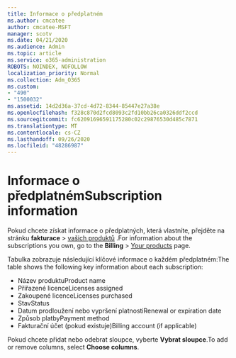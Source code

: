 ```yaml
---
title: Informace o předplatném
ms.author: cmcatee
author: cmcatee-MSFT
manager: scotv
ms.date: 04/21/2020
ms.audience: Admin
ms.topic: article
ms.service: o365-administration
ROBOTS: NOINDEX, NOFOLLOW
localization_priority: Normal
ms.collection: Adm_O365
ms.custom:
- "490"
- "1500032"
ms.assetid: 14d2d36a-37cd-4d72-8344-85447e27a38e
ms.openlocfilehash: f328c870d2fcd8093c2fd10bb26ca0326ddf2ccd
ms.sourcegitcommit: fc62091696591175280c02c29876530d485c7871
ms.translationtype: MT
ms.contentlocale: cs-CZ
ms.lasthandoff: 09/26/2020
ms.locfileid: "48286987"
---
```

# <a name="subscription-information"></a><span data-ttu-id="fe050-102">Informace o předplatném</span><span class="sxs-lookup"><span data-stu-id="fe050-102">Subscription information</span></span>

<span data-ttu-id="fe050-103">Pokud chcete získat informace o předplatných, která vlastníte, přejděte na stránku **fakturace** \> [vašich produktů](https://go.microsoft.com/fwlink/p/?linkid=842054) .</span><span class="sxs-lookup"><span data-stu-id="fe050-103">For information about the subscriptions you own, go to the **Billing** \> [Your products](https://go.microsoft.com/fwlink/p/?linkid=842054) page.</span></span>
  
<span data-ttu-id="fe050-104">Tabulka zobrazuje následující klíčové informace o každém předplatném:</span><span class="sxs-lookup"><span data-stu-id="fe050-104">The table shows the following key information about each subscription:</span></span>
  
- <span data-ttu-id="fe050-105">Název produktu</span><span class="sxs-lookup"><span data-stu-id="fe050-105">Product name</span></span>
- <span data-ttu-id="fe050-106">Přiřazené licence</span><span class="sxs-lookup"><span data-stu-id="fe050-106">Licenses assigned</span></span>
- <span data-ttu-id="fe050-107">Zakoupené licence</span><span class="sxs-lookup"><span data-stu-id="fe050-107">Licenses purchased</span></span>
- <span data-ttu-id="fe050-108">Stav</span><span class="sxs-lookup"><span data-stu-id="fe050-108">Status</span></span>
- <span data-ttu-id="fe050-109">Datum prodloužení nebo vypršení platnosti</span><span class="sxs-lookup"><span data-stu-id="fe050-109">Renewal or expiration date</span></span>
- <span data-ttu-id="fe050-110">Způsob platby</span><span class="sxs-lookup"><span data-stu-id="fe050-110">Payment method</span></span>
- <span data-ttu-id="fe050-111">Fakturační účet (pokud existuje)</span><span class="sxs-lookup"><span data-stu-id="fe050-111">Billing account (if applicable)</span></span>
 
<span data-ttu-id="fe050-112">Pokud chcete přidat nebo odebrat sloupce, vyberte **Vybrat sloupce**.</span><span class="sxs-lookup"><span data-stu-id="fe050-112">To add or remove columns, select **Choose columns**.</span></span>